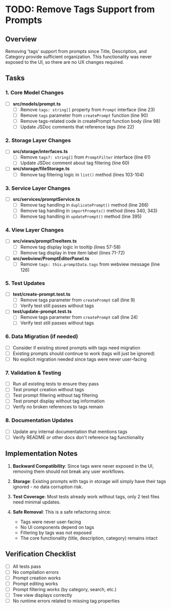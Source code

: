 # TODO: Remove Tags Support from Prompts

## Overview
Removing 'tags' support from prompts since Title, Description, and Category provide sufficient organization. This functionality was never exposed to the UI, so there are no UX changes required.

## Tasks

### 1. Core Model Changes
- [ ] **src/models/prompt.ts**
  - [ ] Remove `tags: string[]` property from `Prompt` interface (line 23)
  - [ ] Remove `tags` parameter from `createPrompt` function (line 90)
  - [ ] Remove tags-related code in createPrompt function body (line 98)
  - [ ] Update JSDoc comments that reference tags (line 22)

### 2. Storage Layer Changes
- [ ] **src/storage/interfaces.ts**
  - [ ] Remove `tags?: string[]` from `PromptFilter` interface (line 61)
  - [ ] Update JSDoc comment about tag filtering (line 60)

- [ ] **src/storage/fileStorage.ts**
  - [ ] Remove tag filtering logic in `list()` method (lines 103-104)

### 3. Service Layer Changes
- [ ] **src/services/promptService.ts**
  - [ ] Remove tag handling in `duplicatePrompt()` method (line 266)
  - [ ] Remove tag handling in `importPrompts()` method (lines 340, 343)
  - [ ] Remove tag handling in `updatePrompt()` method (line 395)

### 4. View Layer Changes
- [ ] **src/views/promptTreeItem.ts**
  - [ ] Remove tag display logic in tooltip (lines 57-58)
  - [ ] Remove tag display in tree item label (lines 71-72)

- [ ] **src/webview/PromptEditorPanel.ts**
  - [ ] Remove `tags: this.promptData.tags` from webview message (line 126)

### 5. Test Updates
- [ ] **test/create-prompt.test.ts**
  - [ ] Remove tags parameter from `createPrompt` call (line 9)
  - [ ] Verify test still passes without tags

- [ ] **test/update-prompt.test.ts**
  - [ ] Remove tags parameter from `createPrompt` call (line 24)
  - [ ] Verify test still passes without tags

### 6. Data Migration (if needed)
- [ ] Consider if existing stored prompts with tags need migration
- [ ] Existing prompts should continue to work (tags will just be ignored)
- [ ] No explicit migration needed since tags were never user-facing

### 7. Validation & Testing
- [ ] Run all existing tests to ensure they pass
- [ ] Test prompt creation without tags
- [ ] Test prompt filtering without tag filtering
- [ ] Test prompt display without tag information
- [ ] Verify no broken references to tags remain

### 8. Documentation Updates
- [ ] Update any internal documentation that mentions tags
- [ ] Verify README or other docs don't reference tag functionality

## Implementation Notes

1. **Backward Compatibility**: Since tags were never exposed in the UI, removing them should not break any user workflows.

2. **Storage**: Existing prompts with tags in storage will simply have their tags ignored - no data corruption risk.

3. **Test Coverage**: Most tests already work without tags, only 2 test files need minimal updates.

4. **Safe Removal**: This is a safe refactoring since:
   - Tags were never user-facing
   - No UI components depend on tags
   - Filtering by tags was not exposed
   - The core functionality (title, description, category) remains intact

## Verification Checklist
- [ ] All tests pass
- [ ] No compilation errors
- [ ] Prompt creation works
- [ ] Prompt editing works
- [ ] Prompt filtering works (by category, search, etc.)
- [ ] Tree view displays correctly
- [ ] No runtime errors related to missing tag properties